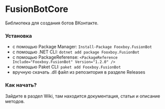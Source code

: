# FusionBotCore
Библиотека для создания ботов ВКонтакте.

### Установка
- c помощью Package Manager: ```Install-Package Fooxboy.FusionBot```
- с помощью .NET CLI: ```dotnet add package Fooxboy.FusionBot```
- с помощью PackageReferense: ```<PackageReference Include="Fooxboy.FusionBot" Version="1.2.0" />```
- с помощью Paket CLI: ```paket add Fooxboy.FusionBot```
- вручную скачать .dll файл из репозитория в разделе Releases

### Как начать?
Зайдите в раздел Wiki, там находится документация, статьи и описание методов.
